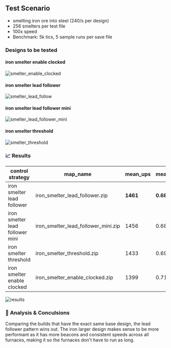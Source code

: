 ## Test Scenario
- smelting iron ore into steel (240/s per design)
- 256 smelters per test file
- 100x speed
- Benchmark: 5k tics, 5 sample runs per save file

### Designs to be tested

#### iron smelter enable clocked
![smelter_enable_clocked](./images/smelter_enable_clocked.png)

#### iron smelter lead follower
![smelter_lead_follow](./images/smelter_lead_follow.png)
#### iron smelter lead follower mini
![smelter_lead_follower_mini](./images/smelter_lead_follower_mini.png)
#### iron smelter threshold
![smelter_threshold](./images/smelter_threshold.png)

### 📈 **Results**

| control strategy                | map_name                            | mean_ups | mean_avg_ms | mean_min_ms | mean_max_ms |
| ------------------------------- | ----------------------------------- | -------- | ----------- | ----------- | ----------- |
| iron smelter lead follower      | iron_smelter_lead_follower.zip      | **1461** | **0.6854**  | 0.4770      | **2.2260**  |
| iron smelter lead follower mini | iron_smelter_lead_follower_mini.zip | 1456     | 0.6874      | **0.4006**  | 2.6394      |
| iron smelter threshold          | iron_smelter_threshold.zip          | 1433     | 0.6984      | 0.4302      | 2.2758      |
| iron smelter enable clocked     | iron_smelter_enable_clocked.zip     | 1399     | 0.7150      | 0.4316      | 2.2892      |

![results](./images/results.png)

### 🧠 **Analysis & Conculsions**

Comparing the builds that have the exact same base design, the lead follower pattern wins out. The iron larger design makes sense to be more performant as it has more beacons and consistent speeds across all furnaces, making it so the furnaces don't have to run as long.